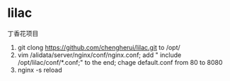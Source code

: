 # lilac
丁香花项目

1. git clong https://github.com/chengherui/lilac.git to /opt/
2. vim /alidata/server/nginx/conf/nginx.conf; add " include /opt/lilac/conf/*.conf;" to the end; chage default.conf from 80 to 8080
3. nginx -s reload


